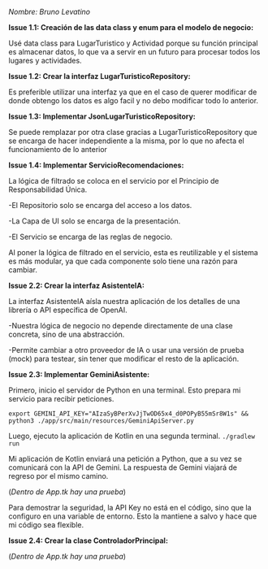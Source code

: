 _Nombre: Bruno Levatino_

**Issue 1.1: Creación de las data class y enum para el modelo de negocio:**

Usé data class para LugarTuristico y Actividad porque su función principal es almacenar datos, lo que va a servir en un futuro para procesar todos los lugares y actividades.

**Issue 1.2: Crear la interfaz LugarTuristicoRepository:**

Es preferible utilizar una interfaz ya que en el caso de querer modificar de donde obtengo los datos es algo facil y no debo modificar todo lo anterior.

**Issue 1.3: Implementar JsonLugarTuristicoRepository:**

Se puede remplazar por otra clase gracias a LugarTuristicoRepository que se encarga de hacer independiente a la misma, por lo que no afecta el funcionamiento de lo anterior

**Issue 1.4: Implementar ServicioRecomendaciones:**

La lógica de filtrado se coloca en el servicio por el Principio de Responsabilidad Única.

-El Repositorio solo se encarga del acceso a los datos.

-La Capa de UI solo se encarga de la presentación.

-El Servicio se encarga de las reglas de negocio.

Al poner la lógica de filtrado en el servicio, esta es reutilizable y el sistema es más modular, ya que cada componente solo tiene una razón para cambiar.

**Issue 2.2: Crear la interfaz AsistenteIA:**

La interfaz AsistenteIA aísla nuestra aplicación de los detalles de una librería o API específica de OpenAI.

-Nuestra lógica de negocio no depende directamente de una clase concreta, sino de una abstracción.

-Permite cambiar a otro proveedor de IA o usar una versión de prueba (mock) para testear, sin tener que modificar el resto de la aplicación.

**Issue 2.3: Implementar GeminiAsistente:**

Primero, inicio el servidor de Python en una terminal. Esto prepara mi servicio para recibir peticiones.

`export GEMINI_API_KEY="AIzaSyBPerXvJjTwOD65x4_d0POPyB55mSr8W1s" && python3 ./app/src/main/resources/GeminiApiServer.py`

Luego, ejecuto la aplicación de Kotlin en una segunda terminal.
`./gradlew run`

Mi aplicación de Kotlin enviará una petición a Python, que a su vez se comunicará con la API de Gemini. La respuesta de Gemini viajará de regreso por el mismo camino.

(_Dentro de App.tk hay una prueba_)

Para demostrar la seguridad, la API Key no está en el código, sino que la configuro en una variable de entorno. Esto la mantiene a salvo y hace que mi código sea flexible.

**Issue 2.4: Crear la clase ControladorPrincipal:**

(_Dentro de App.tk hay una prueba_)